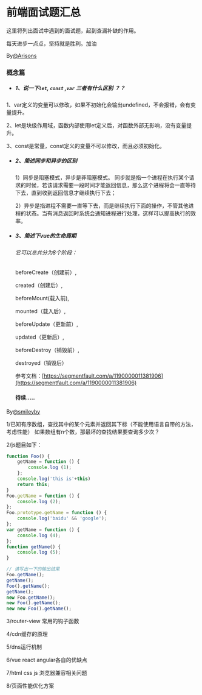 前端面试题汇总
=============

这里将列出面试中遇到的面试题，起到查漏补缺的作用。

每天进步一点点，坚持就是胜利。加油

By[@Arisons](https://github.com/Arisons/way-to-interview)

### 概念篇

- ##### 1、说一下` let `, `const` ,` var ` 三者有什么区别 ？？

1、var定义的变量可以修改，如果不初始化会输出undefined，不会报错，会有变量提升。

2、let是块级作用域，函数内部使用let定义后，对函数外部无影响，没有变量提升。

3、const是常量，const定义的变量不可以修改，而且必须初始化。

- ##### 2、简述同步和异步的区别
  1）同步是阻塞模式，异步是非阻塞模式。
  同步就是指一个进程在执行某个请求的时候，若该请求需要一段时间才能返回信息，那么这个进程将会一直等待下去，直到收到返回信息才继续执行下去；

  2）异步是指进程不需要一直等下去，而是继续执行下面的操作，不管其他进程的状态。当有消息返回时系统会通知进程进行处理，这样可以提高执行的效率。

- ##### 3、简述下vue的生命周期

  ###### 它可以总共分为8个阶段：

  beforeCreate（创建前）,

  created（创建后）,

  beforeMount(载入前),

  mounted（载入后）,

  beforeUpdate（更新前）,

  updated（更新后）,

  beforeDestroy（销毁前）,

  destroyed（销毁后）

  参考文档：[https://segmentfault.com/a/1190000011381906](https://segmentfault.com/a/1190000011381906)

  #### 待续.....

  
By[@smileyby](https://github.com/smileyby/way-to-interview)

1/已知有序数组，查找其中的某个元素并返回其下标（不能使用语言自带的方法，考虑性能）
如果数组有n个数，那最坏的查找结果要查询多少次？

2/js题目如下：

```javascript
function Foo() {
	getName = function () { 
		console.log (1); 
	};
	console.log('this is'+this)
	return this;
}
Foo.getName = function () { 
	console.log (2); 
};
Foo.prototype.getName = function () { 
	console.log('baidu' && 'google'); 
};
var getName = function () { 
	console.log (4);
};
function getName() { 
	console.log (5);
}

// 请写出一下的输出结果
Foo.getName(); 
getName(); 
Foo().getName();  
getName();  
new Foo.getName();  
new Foo().getName();  
new new Foo().getName();
```

3/router-view 常用的钩子函数

4/cdn缓存的原理

5/dns运行机制

6/vue react angular各自的优缺点

7/html css js 浏览器兼容相关问题

8/页面性能优化方案

